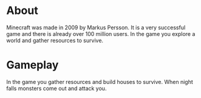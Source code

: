# About

Minecraft was made in 2009 by Markus Persson. It is a very successful game and there is already over 100 million users. In the game you explore a world and gather resources to survive.

# Gameplay

In the game you gather resources and build houses to survive. When night falls monsters come out and attack you. 
